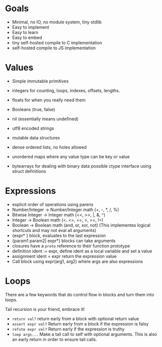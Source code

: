 # Goals

 - Minimal, no IO, no module system, tiny stdlib
 - Easy to implement
 - Easy to learn
 - Easy to embed
 - tiny self-hosted compile to C implementation
 - self-hosted compile to JS implementation

# Values

 - Simple immutable primitives
  - integers for counting, loops, indexes, offsets, lengths.
  - floats for when you really need them
  - Booleans (true, false)
  - nil (essentially means undefined)
  - utf8 encoded strings
   
 - mutable data structures
  - dense ordered lists, no holes allowed
  - unordered maps where any value type can be key or value
  - bytearrays for dealing with binary data possible ctype interface using struct definitions

# Expressions

 - explicit order of operations using parens
 - Number/Integer -> Number/Integer math (+, -, *, /, %)
 - Bitwise Integer -> Integer math (<<, >>, |, &, ^)
 - Integer -> Boolean math (<. <=, ==, >, >=, !=)
 - Boolean -> Boolean math (and, or, xor, not) (This implementes logical shortcuts and may not eval all arguments)
 - {expr* } block, evaluates to the last expression
 - {param1 param2| expr*} blocks can take arguments
 - closures have a `proto` reference to their function prototype
 - definition ident := expr, define ident as a local variable and set a value
 - assignment ident = expr return the expression value
 - Call block using expr(arg1, arg2) where args are also expressions

# Loops

There are a few keywords that do control flow in blocks and turn them into loops.

Tail recursion is your friend, embrace it!

 - `return val?` return early from a block with optional return value
 - `assert expr val?` Return early from a block if the expression is falsy
 - `refute expr val?` Return early if the expression is truthy
 - `loop args...` Make a tail call to self with optional arguments.  This is also an early return in order to ensure tail calls.

